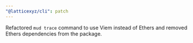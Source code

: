 ```yaml
---
"@latticexyz/cli": patch
---
```


Refactored `mud trace` command to use Viem instead of Ethers and removed Ethers dependencies from the package.
